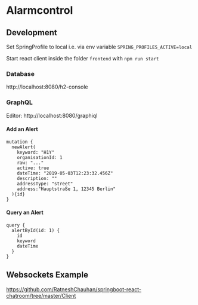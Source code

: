 # Alarmcontrol

## Development
Set SpringProfile to local i.e. via env variable `SPRING_PROFILES_ACTIVE=local`

Start react client inside the folder `frontend` with `npm run start`

### Database
http://localhost:8080/h2-console

### GraphQL
Editor:
http://localhost:8080/graphiql

#### Add an Alert
```
mutation { 
  newAlert(
    keyword: "H1Y"
    organisationId: 1
    raw: "..."
    active: true
    dateTime: "2019-05-03T12:23:32.456Z"
    description: ""
    addressType: "street"
    address:"Hauptstraße 1, 12345 Berlin"
  ){id}
}
```

#### Query an Alert
```
query {
  alertById(id: 1) {
    id
    keyword
    dateTime
  }
}
```

## Websockets Example
https://github.com/RatneshChauhan/springboot-react-chatroom/tree/master/Client